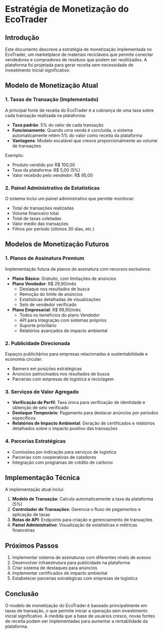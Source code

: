 # Estratégia de Monetização do EcoTrader

## Introdução

Este documento descreve a estratégia de monetização implementada no EcoTrader, um marketplace de materiais recicláveis que permite conectar vendedores e compradores de resíduos que podem ser reutilizados. A plataforma foi projetada para gerar receita sem necessidade de investimento inicial significativo.

## Modelo de Monetização Atual

### 1. Taxas de Transação (Implementado)

A principal fonte de receita do EcoTrader é a cobrança de uma taxa sobre cada transação realizada na plataforma:

- **Taxa padrão**: 5% do valor de cada transação
- **Funcionamento**: Quando uma venda é concluída, o sistema automaticamente retém 5% do valor como receita da plataforma
- **Vantagens**: Modelo escalável que cresce proporcionalmente ao volume de transações

Exemplo:
- Produto vendido por R$ 100,00
- Taxa da plataforma: R$ 5,00 (5%)
- Valor recebido pelo vendedor: R$ 95,00

### 2. Painel Administrativo de Estatísticas

O sistema inclui um painel administrativo que permite monitorar:

- Total de transações realizadas
- Volume financeiro total
- Total de taxas coletadas
- Valor médio das transações
- Filtros por período (últimos 30 dias, etc.)

## Modelos de Monetização Futuros

### 1. Planos de Assinatura Premium

Implementação futura de planos de assinatura com recursos exclusivos:

- **Plano Básico**: Gratuito, com limitações de anúncios
- **Plano Vendedor**: R$ 29,90/mês
  - Destaque nos resultados de busca
  - Remoção do limite de anúncios
  - Estatísticas detalhadas de visualizações
  - Selo de vendedor verificado
- **Plano Empresarial**: R$ 99,90/mês
  - Todos os benefícios do plano Vendedor
  - API para integração com sistemas próprios
  - Suporte prioritário
  - Relatórios avançados de impacto ambiental

### 2. Publicidade Direcionada

Espaços publicitários para empresas relacionadas à sustentabilidade e economia circular:

- Banners em posições estratégicas
- Anúncios patrocinados nos resultados de busca
- Parcerias com empresas de logística e reciclagem

### 3. Serviços de Valor Agregado

- **Verificação de Perfil**: Taxa única para verificação de identidade e obtenção de selo verificado
- **Destaque Temporário**: Pagamento para destacar anúncios por períodos específicos
- **Relatórios de Impacto Ambiental**: Geração de certificados e relatórios detalhados sobre o impacto positivo das transações

### 4. Parcerias Estratégicas

- Comissões por indicação para serviços de logística
- Parcerias com cooperativas de catadores
- Integração com programas de crédito de carbono

## Implementação Técnica

A implementação atual inclui:

1. **Modelo de Transação**: Calcula automaticamente a taxa da plataforma (5%)
2. **Controlador de Transações**: Gerencia o fluxo de pagamentos e aplicação de taxas
3. **Rotas de API**: Endpoints para criação e gerenciamento de transações
4. **Painel Administrativo**: Visualização de estatísticas e métricas financeiras

## Próximos Passos

1. Implementar sistema de assinaturas com diferentes níveis de acesso
2. Desenvolver infraestrutura para publicidade na plataforma
3. Criar sistema de destaques para anúncios
4. Implementar certificados de impacto ambiental
5. Estabelecer parcerias estratégicas com empresas de logística

## Conclusão

O modelo de monetização do EcoTrader é baseado principalmente em taxas de transação, o que permite iniciar a operação sem investimento inicial significativo. À medida que a base de usuários cresce, novas fontes de receita podem ser implementadas para aumentar a rentabilidade da plataforma.